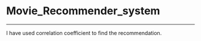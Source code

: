 # Movie_Recommender_system
----------------------------------------------
I have used correlation coefficient to find the recommendation.

